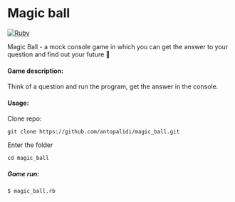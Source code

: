 # Magic ball

[![Ruby](https://img.shields.io/badge/Ruby-CC342D?style=for-the-badge&logo=ruby&logoColor=white)]()

Magic Ball - a mock console game in which you can get the answer to your question and find out your future 🧙

#### Game description:

Think of a question and run the program, get the answer in the console.

#### Usage:

Clone repo:

```
git clone https://github.com/antopalidi/magic_ball.git
```
Enter the folder
```
cd magic_ball
```
##### Game run:
```
$ magic_ball.rb
```
